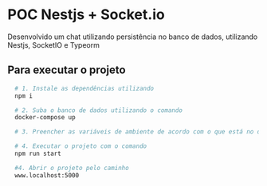 # POC Nestjs + Socket.io

Desenvolvido um chat utilizando persistência no banco de dados, utilizando Nestjs, SocketIO e Typeorm

## Para executar o projeto

```sh
  # 1. Instale as dependências utilizando
  npm i

  # 2. Suba o banco de dados utilizando o comando
  docker-compose up

  # 3. Preencher as variáveis de ambiente de acordo com o que está no docker-compose

  # 4. Executar o projeto com o comando
  npm run start

  #4. Abrir o projeto pelo caminho
  www.localhost:5000

```
